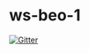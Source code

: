 # ws-beo-1

[![Gitter](https://badges.gitter.im/thi-ng/ws-beo-1.svg)](https://gitter.im/thi-ng/ws-beo-1?utm_source=badge&utm_medium=badge&utm_campaign=pr-badge&utm_content=badge)